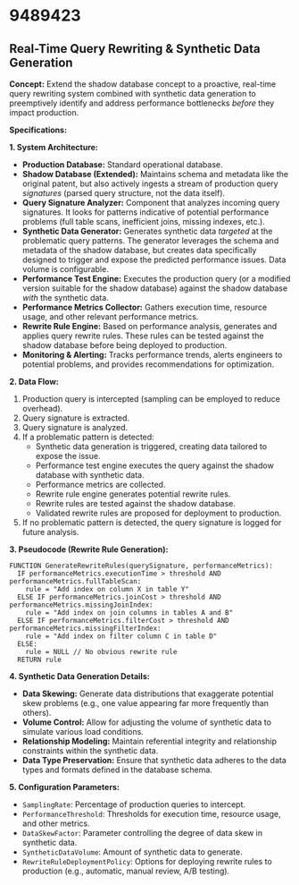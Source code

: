 # 9489423

## Real-Time Query Rewriting & Synthetic Data Generation

**Concept:** Extend the shadow database concept to a proactive, real-time query rewriting system combined with synthetic data generation to preemptively identify and address performance bottlenecks *before* they impact production.

**Specifications:**

**1. System Architecture:**

*   **Production Database:** Standard operational database.
*   **Shadow Database (Extended):** Maintains schema and metadata like the original patent, but also actively ingests a stream of production query *signatures* (parsed query structure, not the data itself).
*   **Query Signature Analyzer:** Component that analyzes incoming query signatures.  It looks for patterns indicative of potential performance problems (full table scans, inefficient joins, missing indexes, etc.).
*   **Synthetic Data Generator:**  Generates synthetic data *targeted* at the problematic query patterns. The generator leverages the schema and metadata of the shadow database, but creates data specifically designed to trigger and expose the predicted performance issues.  Data volume is configurable.
*   **Performance Test Engine:** Executes the production query (or a modified version suitable for the shadow database) against the shadow database *with* the synthetic data.
*   **Performance Metrics Collector:** Gathers execution time, resource usage, and other relevant performance metrics.
*   **Rewrite Rule Engine:** Based on performance analysis, generates and applies query rewrite rules.  These rules can be tested against the shadow database before being deployed to production.
*   **Monitoring & Alerting:** Tracks performance trends, alerts engineers to potential problems, and provides recommendations for optimization.

**2. Data Flow:**

1.  Production query is intercepted (sampling can be employed to reduce overhead).
2.  Query signature is extracted.
3.  Query signature is analyzed.
4.  If a problematic pattern is detected:
    *   Synthetic data generation is triggered, creating data tailored to expose the issue.
    *   Performance test engine executes the query against the shadow database with synthetic data.
    *   Performance metrics are collected.
    *   Rewrite rule engine generates potential rewrite rules.
    *   Rewrite rules are tested against the shadow database.
    *   Validated rewrite rules are proposed for deployment to production.
5.  If no problematic pattern is detected, the query signature is logged for future analysis.

**3. Pseudocode (Rewrite Rule Generation):**

```
FUNCTION GenerateRewriteRules(querySignature, performanceMetrics):
  IF performanceMetrics.executionTime > threshold AND performanceMetrics.fullTableScan:
    rule = "Add index on column X in table Y"
  ELSE IF performanceMetrics.joinCost > threshold AND performanceMetrics.missingJoinIndex:
    rule = "Add index on join columns in tables A and B"
  ELSE IF performanceMetrics.filterCost > threshold AND performanceMetrics.missingFilterIndex:
    rule = "Add index on filter column C in table D"
  ELSE:
    rule = NULL // No obvious rewrite rule
  RETURN rule
```

**4.  Synthetic Data Generation Details:**

*   **Data Skewing:** Generate data distributions that exaggerate potential skew problems (e.g., one value appearing far more frequently than others).
*   **Volume Control:**  Allow for adjusting the volume of synthetic data to simulate various load conditions.
*   **Relationship Modeling:**  Maintain referential integrity and relationship constraints within the synthetic data.
*   **Data Type Preservation:**  Ensure that synthetic data adheres to the data types and formats defined in the database schema.

**5. Configuration Parameters:**

*   `SamplingRate`: Percentage of production queries to intercept.
*   `PerformanceThreshold`: Thresholds for execution time, resource usage, and other metrics.
*   `DataSkewFactor`: Parameter controlling the degree of data skew in synthetic data.
*   `SyntheticDataVolume`: Amount of synthetic data to generate.
*   `RewriteRuleDeploymentPolicy`: Options for deploying rewrite rules to production (e.g., automatic, manual review, A/B testing).